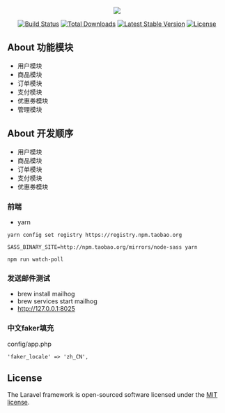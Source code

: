 <p align="center"><img src="https://laravel.com/assets/img/components/logo-laravel.svg"></p>

<p align="center">
<a href="https://travis-ci.org/laravel/framework"><img src="https://travis-ci.org/laravel/framework.svg" alt="Build Status"></a>
<a href="https://packagist.org/packages/laravel/framework"><img src="https://poser.pugx.org/laravel/framework/d/total.svg" alt="Total Downloads"></a>
<a href="https://packagist.org/packages/laravel/framework"><img src="https://poser.pugx.org/laravel/framework/v/stable.svg" alt="Latest Stable Version"></a>
<a href="https://packagist.org/packages/laravel/framework"><img src="https://poser.pugx.org/laravel/framework/license.svg" alt="License"></a>
</p>

## About 功能模块

- 用户模块
- 商品模块
- 订单模块
- 支付模块
- 优惠券模块
- 管理模块

## About 开发顺序

- 用户模块
- 商品模块
- 订单模块
- 支付模块
- 优惠券模块

### 前端
- yarn

`yarn config set registry https://registry.npm.taobao.org`

`SASS_BINARY_SITE=http://npm.taobao.org/mirrors/node-sass yarn`

`npm run watch-poll`

### 发送邮件测试
- brew install mailhog
- brew services start mailhog
- http://127.0.0.1:8025

### 中文faker填充

config/app.php

`'faker_locale' => 'zh_CN',`

## License

The Laravel framework is open-sourced software licensed under the [MIT license](https://opensource.org/licenses/MIT).
